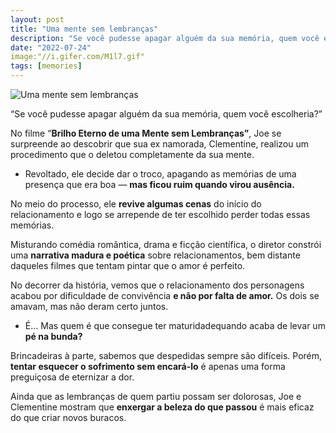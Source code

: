 ```yaml
---
layout: post
title: "Uma mente sem lembranças"
description: "Se você pudesse apagar alguém da sua memória, quem você escolheria?"
date: "2022-07-24"
image:"//i.gifer.com/M1l7.gif"
tags: [memories]
---
```


![Uma mente sem lembranças](https://i1.wp.com/i.gifer.com/M1l7.gif?resize=400,225)

“Se você pudesse apagar alguém da sua memória, quem você escolheria?”

No filme “**Brilho Eterno de uma Mente sem Lembranças”**, Joe se surpreende ao descobrir que sua ex namorada, Clementine, realizou um procedimento que o deletou completamente da sua mente.

-   Revoltado, ele decide dar o troco, apagando as memórias de uma presença que era boa — **mas ficou ruim quando virou ausência.**

No meio do processo, ele **revive algumas cenas** do início do relacionamento e logo se arrepende de ter escolhido perder todas essas memórias.

Misturando comédia romântica, drama e ficção científica, o diretor constrói uma **narrativa madura e poética** sobre relacionamentos, bem distante daqueles filmes que tentam pintar que o amor é perfeito.

No decorrer da história, vemos que o relacionamento dos personagens acabou por dificuldade de convivência **e não por falta de amor.** Os dois se amavam, mas não deram certo juntos.

-   É… Mas quem é que consegue ter maturidadequando acaba de levar um **pé na bunda?**

Brincadeiras à parte, sabemos que despedidas sempre são difíceis. Porém, **tentar esquecer o sofrimento sem encará-lo** é apenas uma forma preguiçosa de eternizar a dor.

Ainda que as lembranças de quem partiu possam ser dolorosas, Joe e Clementine mostram que **enxergar a beleza do que passou** é mais eficaz do que criar novos buracos.